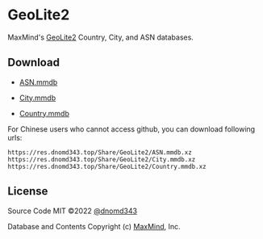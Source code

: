 # GeoLite2

MaxMind's [GeoLite2](https://dev.maxmind.com/geoip/geoip2/geolite2/) Country, City, and ASN databases.

## Download

+ [ASN.mmdb](https://github.com/dnomd343/GeoLite2/raw/download/ASN.mmdb)

+ [City.mmdb](https://github.com/dnomd343/GeoLite2/raw/download/City.mmdb)

+ [Country.mmdb](https://github.com/dnomd343/GeoLite2/raw/download/Country.mmdb)

For Chinese users who cannot access github, you can download following urls:

```
https://res.dnomd343.top/Share/GeoLite2/ASN.mmdb.xz
https://res.dnomd343.top/Share/GeoLite2/City.mmdb.xz
https://res.dnomd343.top/Share/GeoLite2/Country.mmdb.xz
```

## License

Source Code MIT ©2022 [@dnomd343](https://github.com/dnomd343)

Database and Contents Copyright (c) [MaxMind](https://www.maxmind.com/), Inc.
